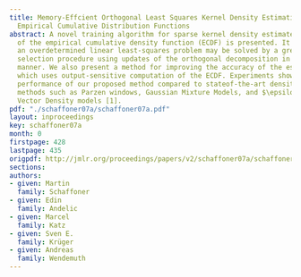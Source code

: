 ```yaml
---
title: Memory-Effcient Orthogonal Least Squares Kernel Density Estimation using Enhanced
  Empirical Cumulative Distribution Functions
abstract: A novel training algorithm for sparse kernel density estimates by regression
  of the empirical cumulative density function (ECDF) is presented. It is shown how
  an overdetermined linear least-squares problem may be solved by a greedy forward
  selection procedure using updates of the orthogonal decomposition in an order-recursive
  manner. We also present a method for improving the accuracy of the estimated models
  which uses output-sensitive computation of the ECDF. Experiments show the superior
  performance of our proposed method compared to stateof-the-art density estimation
  methods such as Parzen windows, Gaussian Mixture Models, and $\epsilon$-Support
  Vector Density models [1].
pdf: "./schaffoner07a/schaffoner07a.pdf"
layout: inproceedings
key: schaffoner07a
month: 0
firstpage: 428
lastpage: 435
origpdf: http://jmlr.org/proceedings/papers/v2/schaffoner07a/schaffoner07a.pdf
sections: 
authors:
- given: Martin
  family: Schaffoner
- given: Edin
  family: Andelic
- given: Marcel
  family: Katz
- given: Sven E.
  family: Krüger
- given: Andreas
  family: Wendemuth
---
```


